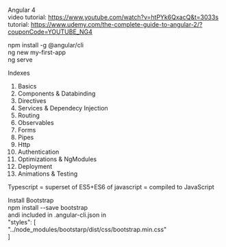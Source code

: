 Angular 4 <br/>
video tutorial: https://www.youtube.com/watch?v=htPYk6QxacQ&t=3033s <br/>
tutorial: https://www.udemy.com/the-complete-guide-to-angular-2/?couponCode=YOUTUBE_NG4 <br/>

npm install -g @angular/cli <br/>
ng new my-first-app <br/>
ng serve <br/>

Indexes <br/>

1. Basics
2. Components & Databinding
3. Directives
4. Services & Dependecy Injection
5. Routing
6. Observables
7. Forms
8. Pipes
9. Http
10. Authentication
11. Optimizations & NgModules
12. Deployment
13. Animations & Testing

Typescript = superset of ES5+ES6 of javascript = compiled to JavaScript <br/>

Install Bootstrap <br/>
npm install --save bootstrap <br/>
andi included in .angular-cli.json in <br/>
"styles": [ <br/>
	"../node_modules/bootstarp/dist/css/bootstrap.min.css" <br/>
]<br/>
